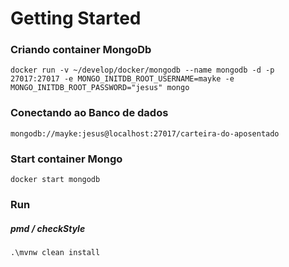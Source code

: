 # Getting Started

### Criando container MongoDb
```
docker run -v ~/develop/docker/mongodb --name mongodb -d -p 27017:27017 -e MONGO_INITDB_ROOT_USERNAME=mayke -e MONGO_INITDB_ROOT_PASSWORD="jesus" mongo
```
### Conectando ao Banco de dados
```
mongodb://mayke:jesus@localhost:27017/carteira-do-aposentado
```

### Start container Mongo
```
docker start mongodb
```
### Run
##### pmd / checkStyle
```
.\mvnw clean install
```